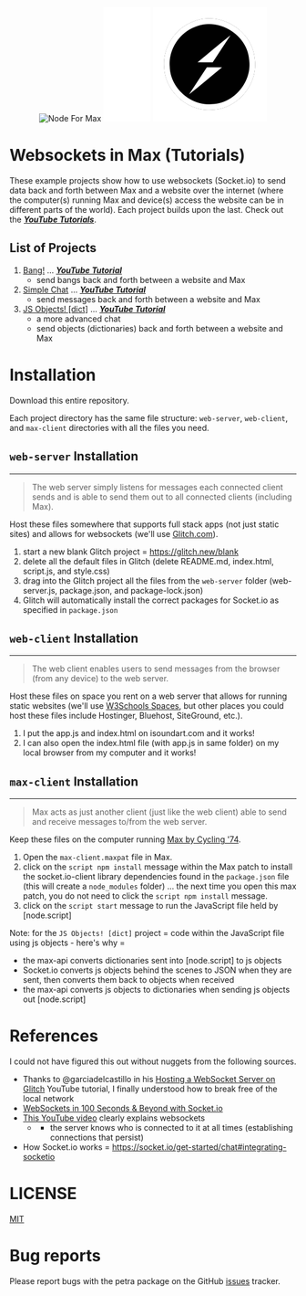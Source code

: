 <p align="center">
	<img src="https://docs.cycling74.com/nodeformax/api/n4m-icon.png" width="200" height="200" alt="Node For Max">
    <img src="plus.png" width="83" height="200" alt="Socket.io">
    <img src="socketio.png" width="200" height="200" alt="Socket.io">
</p>

# Websockets in Max (Tutorials)

These example projects show how to use websockets (Socket.io) to send data back and forth between Max and a website over the internet (where the computer(s) running Max and device(s) access the website can be in different parts of the world). Each project builds upon the last. Check out the [***YouTube Tutorials***]().

## List of Projects

1. [Bang!](./part1_bang) ... [***YouTube Tutorial***]()
    - send bangs back and forth between a website and Max
2. [Simple Chat](./part2_simple-chat/) ... [***YouTube Tutorial***]()
    - send messages back and forth between a website and Max
3. [JS Objects! [dict]](./part3_objects/) ... [***YouTube Tutorial***]()
    - a more advanced chat
    - send objects (dictionaries) back and forth between a website and Max

# Installation

Download this entire repository.

Each project directory has the same file structure: `web-server`, `web-client`, and `max-client` directories with all the files you need.

## `web-server` Installation
---
> The web server simply listens for messages each connected client sends and is able to send them out to all connected clients (including Max).

Host these files somewhere that supports full stack apps (not just static sites) and allows for websockets (we'll use [Glitch.com](https://glitch.com)).

1. start a new blank Glitch project = https://glitch.new/blank
2. delete all the default files in Glitch (delete README.md, index.html, script.js, and style.css)
3. drag into the Glitch project all the files from the `web-server` folder (web-server.js, package.json, and package-lock.json)
4. Glitch will automatically install the correct packages for Socket.io as specified in `package.json`


## `web-client` Installation
---
> The web client enables users to send messages from the browser (from any device) to the web server.

Host these files on space you rent on a web server that allows for running static websites (we'll use [W3Schools Spaces](https://www.w3schools.com/spaces/), but other places you could host these files include Hostinger, Bluehost, SiteGround, etc.).

1. I put the app.js and index.html on isoundart.com and it works!
2. I can also open the index.html file (with app.js in same folder) on my local browser from my computer and it works!



## `max-client` Installation
---
> Max acts as just another client (just like the web client) able to send and receive messages to/from the web server.

Keep these files on the computer running [Max by Cycling '74](https://cycling74.com/products/max).

1. Open the `max-client.maxpat` file in Max.
2. click on the `script npm install` message within the Max patch to install the socket.io-client library dependencies found in the `package.json` file (this will create a `node_modules` folder) ... the next time you open this max patch, you do not need to click the `script npm install` message.
3. click on the `script start` message to run the JavaScript file held by [node.script]

Note: for the `JS Objects! [dict]` project = code within the JavaScript file using js objects - here's why =
- the max-api converts dictionaries sent into [node.script] to js objects
- Socket.io converts js objects behind the scenes to JSON when they are sent, then converts them back to objects when received
- the max-api converts js objects to dictionaries when sending js objects out [node.script]


# References
I could not have figured this out without nuggets from the following sources.
- Thanks to @garciadelcastillo in his [Hosting a WebSocket Server on Glitch](https://youtu.be/eLPhUFHKm0M) YouTube tutorial, I finally understood how to break free of the local network
- [WebSockets in 100 Seconds & Beyond with Socket.io](https://youtu.be/1BfCnjr_Vjg)
- [This YouTube video](https://youtu.be/fG4dkrlaZAA?t=311) clearly explains websockets
    - - the server knows who is connected to it at all times (establishing connections that persist)
- How Socket.io works = https://socket.io/get-started/chat#integrating-socketio


# LICENSE

[MIT](./LICENSE)

# Bug reports

Please report bugs with the petra package on the GitHub [issues](https://github.com/benjohansen/Websockets-in-Max/issues) tracker.